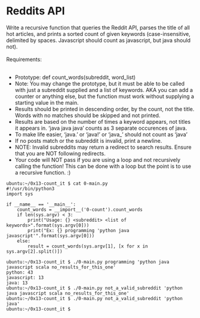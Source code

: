 # Reddits API
Write a recursive function that queries the Reddit API, parses the title of all hot articles, and prints a sorted count of given keywords (case-insensitive, delimited by spaces. Javascript should count as javascript, but java should not).<br>
<br>
Requirements:<br>
<br>
* Prototype: def count_words(subreddit, word_list)
* Note: You may change the prototype, but it must be able to be called with just a subreddit supplied and a list of keywords. AKA you can add a counter or anything else, but the function must work without supplying a starting value in the main.
* Results should be printed in descending order, by the count, not the title. Words with no matches should be skipped and not printed.
* Results are based on the number of times a keyword appears, not titles it appears in. ‘java java java’ counts as 3 separate occurences of java.
* To make life easier, ‘java.’ or ‘java!’ or ‘java_’ should not count as ‘java’
* If no posts match or the subreddit is invalid, print a newline.
* NOTE: Invalid subreddits may return a redirect to search results. Ensure that you are NOT following redirects.
* Your code will NOT pass if you are using a loop and not recursively calling the function! This can be done with a loop but the point is to use a recursive function. :)

```
ubuntu:~/0x13-count_it $ cat 0-main.py 
#!/usr/bin/python3
import sys

if __name__ == '__main__':
    count_words = __import__('0-count').count_words
    if len(sys.argv) < 3:
        print("Usage: {} <subreddit> <list of keywords>".format(sys.argv[0]))
        print("Ex: {} programming 'python java javascript'".format(sys.argv[0]))
    else:
        result = count_words(sys.argv[1], [x for x in sys.argv[2].split()])

ubuntu:~/0x13-count_it $ ./0-main.py programming 'python java javascript scala no_results_for_this_one'
python: 43
javascript: 13
java: 13
ubuntu:~/0x13-count_it $ ./0-main.py not_a_valid_subreddit 'python java javascript scala no_results_for_this_one'
ubuntu:~/0x13-count_it $ ./0-main.py not_a_valid_subreddit 'python java'
ubuntu:~/0x13-count_it $ 
```
